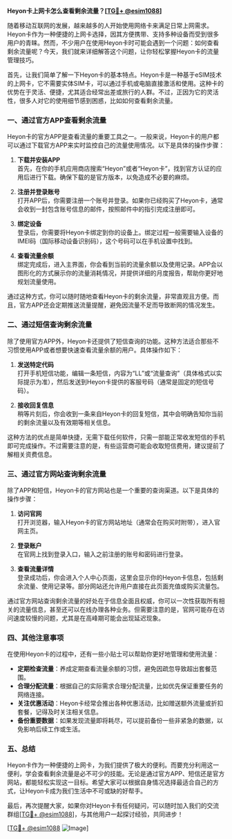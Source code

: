 **Heyon卡上网卡怎么查看剩余流量？[[TG💪+ @esim1088](https://t.me/s/esim1088)]**

随着移动互联网的发展，越来越多的人开始使用网络卡来满足日常上网需求。Heyon卡作为一种便捷的上网卡选择，因其方便携带、支持多种设备而受到很多用户的青睐。然而，不少用户在使用Heyon卡时可能会遇到一个问题：如何查看剩余流量呢？今天，我们就来详细解答这个问题，让你轻松掌握Heyon卡的流量管理技巧。

首先，让我们简单了解一下Heyon卡的基本特点。Heyon卡是一种基于eSIM技术的上网卡，它不需要实体SIM卡，可以通过手机或电脑直接激活和使用。这种卡的优势在于灵活、便捷，尤其适合经常出差或旅行的人群。不过，正因为它的灵活性，很多人对它的使用细节感到困惑，比如如何查看剩余流量。

### **一、通过官方APP查看剩余流量**

Heyon卡的官方APP是查看流量的重要工具之一。一般来说，Heyon卡的用户都可以通过下载官方APP来实时监控自己的流量使用情况。以下是具体的操作步骤：

1. **下载并安装APP**  
   首先，在你的手机应用商店搜索“Heyon”或者“Heyon卡”，找到官方认证的应用后进行下载。确保下载的是官方版本，以免造成不必要的麻烦。

2. **注册并登录账号**  
   打开APP后，你需要注册一个账号并登录。如果你已经购买了Heyon卡，通常会收到一封包含账号信息的邮件，按照邮件中的指引完成注册即可。

3. **绑定设备**  
   登录后，你需要将Heyon卡绑定到你的设备上。绑定过程一般需要输入设备的IMEI码（国际移动设备识别码），这个号码可以在手机设置中找到。

4. **查看流量余额**  
   绑定完成后，进入主界面，你会看到当前的流量余额以及使用记录。APP会以图形化的方式展示你的流量消耗情况，并提供详细的月度报告，帮助你更好地规划流量使用。

通过这种方式，你可以随时随地查看Heyon卡的剩余流量，非常直观且方便。而且，官方APP还会定期推送流量提醒，避免因流量不足而导致断网的情况发生。

### **二、通过短信查询剩余流量**

除了使用官方APP外，Heyon卡还提供了短信查询的功能。这种方法适合那些不习惯使用APP或者想要快速查看流量余额的用户。具体操作如下：

1. **发送特定代码**  
   打开手机短信功能，编辑一条短信，内容为“LL”或“流量查询”（具体格式以实际提示为准），然后发送到Heyon卡提供的客服号码（通常是固定的短信号码）。

2. **接收回复信息**  
   稍等片刻后，你会收到一条来自Heyon卡的回复短信，其中会明确告知你当前的剩余流量以及有效期等相关信息。

这种方法的优点是简单快捷，无需下载任何软件，只需一部能正常收发短信的手机即可完成操作。不过需要注意的是，有些运营商可能会收取短信费用，建议提前了解相关资费信息。

### **三、通过官方网站查询剩余流量**

除了APP和短信，Heyon卡的官方网站也是一个重要的查询渠道。以下是具体的操作步骤：

1. **访问官网**  
   打开浏览器，输入Heyon卡的官方网站地址（通常会在购买时附带），进入官网主页。

2. **登录账户**  
   在官网上找到登录入口，输入之前注册的账号和密码进行登录。

3. **查看流量详情**  
   登录成功后，你会进入个人中心页面，这里会显示你的Heyon卡信息，包括剩余流量、使用记录等。部分网站还允许用户直接在此页面充值或购买流量包。

通过官方网站查询剩余流量的好处在于信息全面且权威，你可以一次性获取所有相关的流量信息，甚至还可以在线办理各种业务。但需要注意的是，官网可能存在访问速度较慢的问题，尤其是在高峰期可能会出现延迟现象。

### **四、其他注意事项**

在使用Heyon卡的过程中，还有一些小贴士可以帮助你更好地管理和使用流量：

- **定期检查流量**：养成定期查看流量余额的习惯，避免因疏忽导致超出套餐范围。
- **合理分配流量**：根据自己的实际需求合理分配流量，比如优先保证重要任务的网络连接。
- **关注优惠活动**：Heyon卡经常会推出各种优惠活动，比如赠送额外流量或折扣套餐，记得及时关注相关信息。
- **备份重要数据**：如果发现流量即将耗尽，可以提前备份一些非紧急的数据，以免影响后续工作或生活。

### **五、总结**

Heyon卡作为一种便捷的上网卡，为我们提供了极大的便利。而要充分利用这一便利，学会查看剩余流量是必不可少的技能。无论是通过官方APP、短信还是官方网站，都能轻松实现这一目标。希望大家可以根据自身情况选择最适合自己的方式，让Heyon卡成为我们生活中不可或缺的好帮手。

最后，再次提醒大家，如果你对Heyon卡有任何疑问，可以随时加入我们的交流群组[[TG💪+ @esim1088](https://t.me/s/esim1088)]，与其他用户一起探讨经验，共同进步！

[[TG💪+ @esim1088](https://t.me/s/esim1088) ![Image](https://i.postimg.cc/4NQfJmqS/Snipaste-2025-05-13-00-14-12.png)]